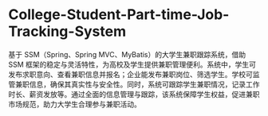 # College-Student-Part-time-Job-Tracking-System
基于 SSM（Spring、Spring MVC、MyBatis）的大学生兼职跟踪系统，借助 SSM 框架的稳定与灵活特性，为高校及学生提供兼职管理便利。系统中，学生可发布求职意向、查看兼职信息并报名；企业能发布兼职岗位、筛选学生。学校可监管兼职信息，确保其真实性与安全性。同时，系统可跟踪学生兼职情况，记录工作时长、薪资发放等。通过全面的信息管理与跟踪，该系统保障学生权益，促进兼职市场规范，助力大学生合理参与兼职活动。 
